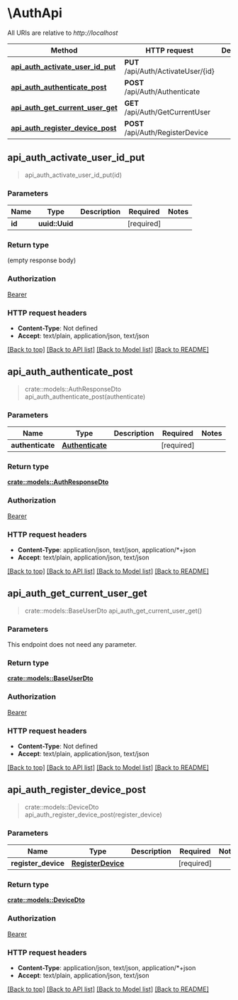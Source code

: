 # \AuthApi

All URIs are relative to *http://localhost*

Method | HTTP request | Description
------------- | ------------- | -------------
[**api_auth_activate_user_id_put**](AuthApi.md#api_auth_activate_user_id_put) | **PUT** /api/Auth/ActivateUser/{id} | 
[**api_auth_authenticate_post**](AuthApi.md#api_auth_authenticate_post) | **POST** /api/Auth/Authenticate | 
[**api_auth_get_current_user_get**](AuthApi.md#api_auth_get_current_user_get) | **GET** /api/Auth/GetCurrentUser | 
[**api_auth_register_device_post**](AuthApi.md#api_auth_register_device_post) | **POST** /api/Auth/RegisterDevice | 



## api_auth_activate_user_id_put

> api_auth_activate_user_id_put(id)


### Parameters


Name | Type | Description  | Required | Notes
------------- | ------------- | ------------- | ------------- | -------------
**id** | **uuid::Uuid** |  | [required] |

### Return type

 (empty response body)

### Authorization

[Bearer](../README.md#Bearer)

### HTTP request headers

- **Content-Type**: Not defined
- **Accept**: text/plain, application/json, text/json

[[Back to top]](#) [[Back to API list]](../README.md#documentation-for-api-endpoints) [[Back to Model list]](../README.md#documentation-for-models) [[Back to README]](../README.md)


## api_auth_authenticate_post

> crate::models::AuthResponseDto api_auth_authenticate_post(authenticate)


### Parameters


Name | Type | Description  | Required | Notes
------------- | ------------- | ------------- | ------------- | -------------
**authenticate** | [**Authenticate**](Authenticate.md) |  | [required] |

### Return type

[**crate::models::AuthResponseDto**](AuthResponseDto.md)

### Authorization

[Bearer](../README.md#Bearer)

### HTTP request headers

- **Content-Type**: application/json, text/json, application/*+json
- **Accept**: text/plain, application/json, text/json

[[Back to top]](#) [[Back to API list]](../README.md#documentation-for-api-endpoints) [[Back to Model list]](../README.md#documentation-for-models) [[Back to README]](../README.md)


## api_auth_get_current_user_get

> crate::models::BaseUserDto api_auth_get_current_user_get()


### Parameters

This endpoint does not need any parameter.

### Return type

[**crate::models::BaseUserDto**](BaseUserDto.md)

### Authorization

[Bearer](../README.md#Bearer)

### HTTP request headers

- **Content-Type**: Not defined
- **Accept**: text/plain, application/json, text/json

[[Back to top]](#) [[Back to API list]](../README.md#documentation-for-api-endpoints) [[Back to Model list]](../README.md#documentation-for-models) [[Back to README]](../README.md)


## api_auth_register_device_post

> crate::models::DeviceDto api_auth_register_device_post(register_device)


### Parameters


Name | Type | Description  | Required | Notes
------------- | ------------- | ------------- | ------------- | -------------
**register_device** | [**RegisterDevice**](RegisterDevice.md) |  | [required] |

### Return type

[**crate::models::DeviceDto**](DeviceDto.md)

### Authorization

[Bearer](../README.md#Bearer)

### HTTP request headers

- **Content-Type**: application/json, text/json, application/*+json
- **Accept**: text/plain, application/json, text/json

[[Back to top]](#) [[Back to API list]](../README.md#documentation-for-api-endpoints) [[Back to Model list]](../README.md#documentation-for-models) [[Back to README]](../README.md)

